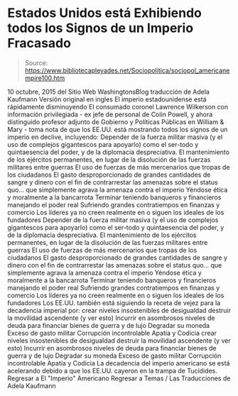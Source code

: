 # Estados Unidos está Exhibiendo todos los Signos de un Imperio Fracasado

> Source: https://www.bibliotecapleyades.net/Sociopolitica/sociopol_americanempire100.htm

10 octubre, 2015
del Sitio Web WashingtonsBlog
traducción de Adela Kaufmann Versión original en ingles
El imperio estadounidense está rápidamente disminuyendo
El consumado coronel Lawrence Wilkerson con información privilegiada - ex jefe de personal de Colin Powell, y ahora distinguido profesor adjunto de Gobierno y Políticas Públicas en William & Mary - toma nota de que los EE.UU. está mostrando todos los signos de un imperio en declive, incluyendo:
Depender de la fuerza militar masiva (y el uso de complejos gigantescos para apoyarlo) como el ser-todo y quintaesencia del poder, y de la diplomacia despreciativa. El mantenimiento de los ejércitos permanentes, en lugar de la disolución de las fuerzas militares entre guerras El uso de fuerzas de más mercenarios que tropas de los ciudadanos El gasto desproporcionado de grandes cantidades de sangre y dinero con el fin de contrarrestar las amenazas sobre el status quo... que simplemente agrava la amenaza contra el imperio Yéndose ética y moralmente a la bancarrota Terminar teniendo banqueros y financieros manejando el poder real Sufriendo grandes contratiempos en finanzas y comercio Los líderes ya no creen realmente en o siguen los ideales de los fundadores
Depender de la fuerza militar masiva (y el uso de complejos gigantescos para apoyarlo) como el ser-todo y quintaesencia del poder, y de la diplomacia despreciativa.
El mantenimiento de los ejércitos permanentes, en lugar de la disolución de las fuerzas militares entre guerras
El uso de fuerzas de más mercenarios que tropas de los ciudadanos
El gasto desproporcionado de grandes cantidades de sangre y dinero con el fin de contrarrestar las amenazas sobre el status quo... que simplemente agrava la amenaza contra el imperio
Yéndose ética y moralmente a la bancarrota
Terminar teniendo banqueros y financieros manejando el poder real
Sufriendo grandes contratiempos en finanzas y comercio
Los líderes ya no creen realmente en o siguen los ideales de los fundadores
Los EE.UU. también está siguiendo la receta de vejez para la decadencia imperial por:
crear niveles insostenibles de desigualdad destruir la movilidad ascendente (y ver esto) Incurrir en asombrosos niveles de deuda para financiar bienes de guerra y de lujo Degradar su moneda Exceso de gasto militar Corrupción incontrolable Apatía y Codicia
crear niveles insostenibles de desigualdad
destruir la movilidad ascendente (y ver esto)
Incurrir en asombrosos niveles de deuda para financiar bienes de guerra y de lujo
Degradar su moneda
Exceso de gasto militar
Corrupción incontrolable
Apatía y Codicia
La decadencia del imperio americano se está acelerando debido a que los EE.UU. cayeron en la trampa de Tucídides.
Regresar a El "Imperio" Americano
Regresar a Temas / Las Traducciones de Adela Kaufmann

